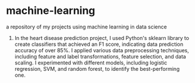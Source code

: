 # machine-learning
a repository of my projects using machine learning in data science
1. In the heart disease prediction project, I used Python's sklearn library to create classifiers that achieved an F1 score, indicating data prediction accuracy of over 85%. I applied various data preprocessing techniques, including feature and label transformations, feature selection, and data scaling. I experimented with different models, including logistic regression, SVM, and random forest, to identify the best-performing one.
